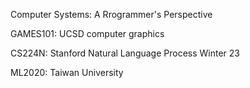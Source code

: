 Computer Systems: A Rrogrammer's Perspective

GAMES101: UCSD computer graphics

CS224N: Stanford Natural Language Process Winter 23

ML2020: Taiwan University
